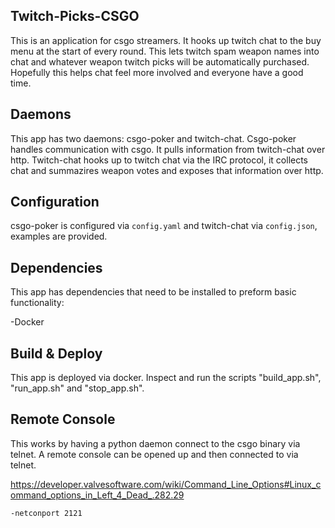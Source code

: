 Twitch-Picks-CSGO
-----------------


This is an application for csgo streamers. It hooks up twitch chat to the buy menu at the start of every round. This lets twitch spam weapon names into chat and whatever weapon twitch picks will be automatically purchased. Hopefully this helps chat feel more involved and everyone have a good time.



Daemons
-------

This app has two daemons: csgo-poker and twitch-chat. Csgo-poker handles communication with csgo. It pulls information from twitch-chat over http. Twitch-chat hooks up to twitch chat via the IRC protocol, it collects chat and summazires weapon votes and exposes that information over http.



Configuration
-------------

csgo-poker is configured via ``config.yaml`` and twitch-chat via ``config.json``, examples are provided.


Dependencies
--------------

This app has dependencies that need to be installed to preform basic functionality:

-Docker


Build & Deploy
--------------

This app is deployed via docker. Inspect and run the scripts "build_app.sh", "run_app.sh" and "stop_app.sh".


Remote Console
--------------

This works by having a python daemon connect to the csgo binary via telnet. A remote console can be opened up and then connected to via telnet.

https://developer.valvesoftware.com/wiki/Command_Line_Options#Linux_command_options_in_Left_4_Dead_.282.29


```
-netconport 2121
```
